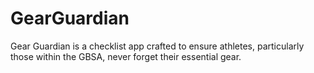 # GearGuardian

Gear Guardian is a checklist app crafted to ensure athletes, particularly those within the GBSA, never forget their essential gear. 
